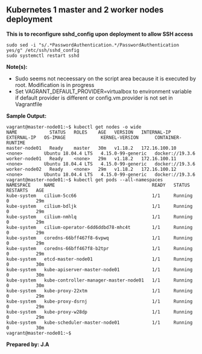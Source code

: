 ## Kubernetes 1 master and 2 worker nodes deployment

**This is to reconfigure sshd_config upon deployment to allow SSH access** 
```
sudo sed -i "s/.*PasswordAuthentication.*/PasswordAuthentication yes/g" /etc/ssh/sshd_config
sudo systemctl restart sshd
```

**Note(s):** 
- Sudo seems not neceessary on the script area because it is executed by root. Modification is in progress
- Set VAGRANT_DEFAULT_PROVIDER=virtualbox to environment variable if default provider is different or config.vm.provider is not set in Vagrantfile

**Sample Output:**
```
vagrant@master-node01:~$ kubectl get nodes -o wide
NAME            STATUS   ROLES    AGE   VERSION   INTERNAL-IP     EXTERNAL-IP   OS-IMAGE             KERNEL-VERSION      CONTAINER-RUNTIME
master-node01   Ready    master   30m   v1.18.2   172.16.100.10   <none>        Ubuntu 18.04.4 LTS   4.15.0-99-generic   docker://19.3.6
worker-node01   Ready    <none>   29m   v1.18.2   172.16.100.11   <none>        Ubuntu 18.04.4 LTS   4.15.0-99-generic   docker://19.3.6
worker-node02   Ready    <none>   29m   v1.18.2   172.16.100.12   <none>        Ubuntu 18.04.4 LTS   4.15.0-99-generic   docker://19.3.6
vagrant@master-node01:~$ kubectl get pods --all-namespaces
NAMESPACE     NAME                                    READY   STATUS    RESTARTS   AGE
kube-system   cilium-5cc66                            1/1     Running   0          29m
kube-system   cilium-bdljk                            1/1     Running   0          29m
kube-system   cilium-nmhlq                            1/1     Running   0          29m
kube-system   cilium-operator-6dd6ddbd78-mhc4t        1/1     Running   0          29m
kube-system   coredns-66bff467f8-6vpwq                1/1     Running   0          29m
kube-system   coredns-66bff467f8-b2tpr                1/1     Running   0          29m
kube-system   etcd-master-node01                      1/1     Running   0          30m
kube-system   kube-apiserver-master-node01            1/1     Running   0          30m
kube-system   kube-controller-manager-master-node01   1/1     Running   0          30m
kube-system   kube-proxy-22xtm                        1/1     Running   0          29m
kube-system   kube-proxy-dsrnj                        1/1     Running   0          29m
kube-system   kube-proxy-w28dp                        1/1     Running   0          29m
kube-system   kube-scheduler-master-node01            1/1     Running   0          30m
vagrant@master-node01:~$
```

**Prepared by: J.A**
